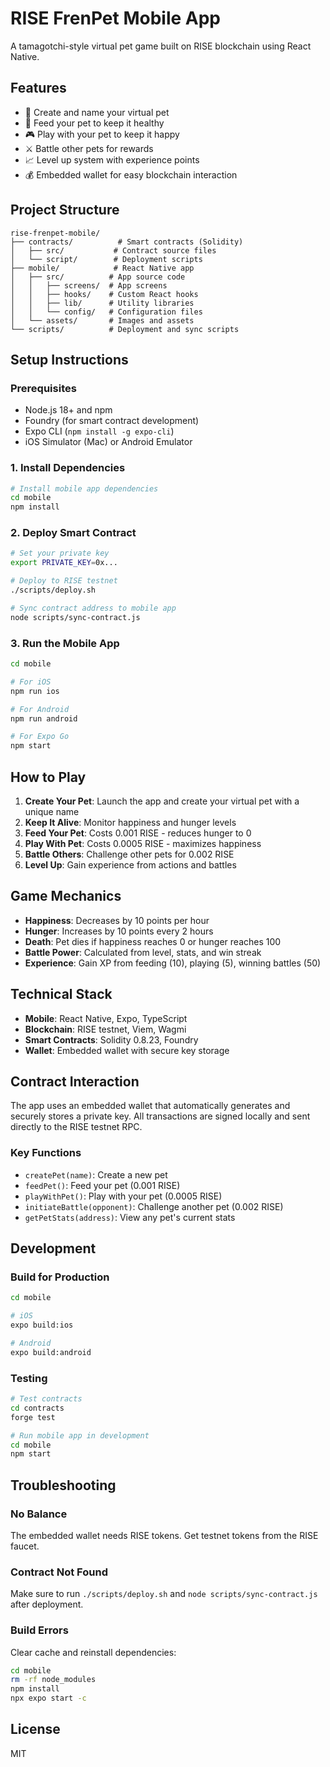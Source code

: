 # RISE FrenPet Mobile App

A tamagotchi-style virtual pet game built on RISE blockchain using React Native.

## Features

- 🐾 Create and name your virtual pet
- 🍎 Feed your pet to keep it healthy
- 🎮 Play with your pet to keep it happy
- ⚔️ Battle other pets for rewards
- 📈 Level up system with experience points
- 💰 Embedded wallet for easy blockchain interaction

## Project Structure

```
rise-frenpet-mobile/
├── contracts/          # Smart contracts (Solidity)
│   ├── src/           # Contract source files
│   └── script/        # Deployment scripts
├── mobile/            # React Native app
│   ├── src/          # App source code
│   │   ├── screens/  # App screens
│   │   ├── hooks/    # Custom React hooks
│   │   ├── lib/      # Utility libraries
│   │   └── config/   # Configuration files
│   └── assets/       # Images and assets
└── scripts/          # Deployment and sync scripts
```

## Setup Instructions

### Prerequisites

- Node.js 18+ and npm
- Foundry (for smart contract development)
- Expo CLI (`npm install -g expo-cli`)
- iOS Simulator (Mac) or Android Emulator

### 1. Install Dependencies

```bash
# Install mobile app dependencies
cd mobile
npm install
```

### 2. Deploy Smart Contract

```bash
# Set your private key
export PRIVATE_KEY=0x...

# Deploy to RISE testnet
./scripts/deploy.sh

# Sync contract address to mobile app
node scripts/sync-contract.js
```

### 3. Run the Mobile App

```bash
cd mobile

# For iOS
npm run ios

# For Android
npm run android

# For Expo Go
npm start
```

## How to Play

1. **Create Your Pet**: Launch the app and create your virtual pet with a unique name
2. **Keep It Alive**: Monitor happiness and hunger levels
3. **Feed Your Pet**: Costs 0.001 RISE - reduces hunger to 0
4. **Play With Pet**: Costs 0.0005 RISE - maximizes happiness
5. **Battle Others**: Challenge other pets for 0.002 RISE
6. **Level Up**: Gain experience from actions and battles

## Game Mechanics

- **Happiness**: Decreases by 10 points per hour
- **Hunger**: Increases by 10 points every 2 hours
- **Death**: Pet dies if happiness reaches 0 or hunger reaches 100
- **Battle Power**: Calculated from level, stats, and win streak
- **Experience**: Gain XP from feeding (10), playing (5), winning battles (50)

## Technical Stack

- **Mobile**: React Native, Expo, TypeScript
- **Blockchain**: RISE testnet, Viem, Wagmi
- **Smart Contracts**: Solidity 0.8.23, Foundry
- **Wallet**: Embedded wallet with secure key storage

## Contract Interaction

The app uses an embedded wallet that automatically generates and securely stores a private key. All transactions are signed locally and sent directly to the RISE testnet RPC.

### Key Functions

- `createPet(name)`: Create a new pet
- `feedPet()`: Feed your pet (0.001 RISE)
- `playWithPet()`: Play with your pet (0.0005 RISE)
- `initiateBattle(opponent)`: Challenge another pet (0.002 RISE)
- `getPetStats(address)`: View any pet's current stats

## Development

### Build for Production

```bash
cd mobile

# iOS
expo build:ios

# Android
expo build:android
```

### Testing

```bash
# Test contracts
cd contracts
forge test

# Run mobile app in development
cd mobile
npm start
```

## Troubleshooting

### No Balance
The embedded wallet needs RISE tokens. Get testnet tokens from the RISE faucet.

### Contract Not Found
Make sure to run `./scripts/deploy.sh` and `node scripts/sync-contract.js` after deployment.

### Build Errors
Clear cache and reinstall dependencies:
```bash
cd mobile
rm -rf node_modules
npm install
npx expo start -c
```

## License

MIT